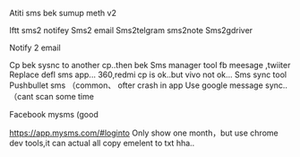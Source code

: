 Atiti sms bek sumup meth v2

Iftt  sms2 notifey
Sms2 email 
Sms2telgram
sms2note
Sms2gdriver

Notify 2 email

Cp bek sysnc to another cp..then bek
Sms manager tool fb meesage ,twiiter
Replace defl sms app...
360,redmi cp is ok..but vivo not ok...
Sms sync tool
Pushbullet sms   （common、 ofter crash  in app
Use google message sync.. （cant scan some time


Facebook mysms (good

https://app.mysms.com/#loginto 
Only show one month，but use chrome dev tools,it can actual all copy  emelent  to txt hha..
